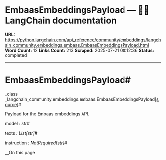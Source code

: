 # EmbaasEmbeddingsPayload — 🦜🔗 LangChain  documentation

**URL:** https://python.langchain.com/api_reference/community/embeddings/langchain_community.embeddings.embaas.EmbaasEmbeddingsPayload.html
**Word Count:** 12
**Links Count:** 213
**Scraped:** 2025-07-21 08:12:36
**Status:** completed

---

# EmbaasEmbeddingsPayload\#

_class _langchain\_community.embeddings.embaas.EmbaasEmbeddingsPayload[\[source\]](https://python.langchain.com/api_reference/_modules/langchain_community/embeddings/embaas.html#EmbaasEmbeddingsPayload)\#     

Payload for the Embaas embeddings API.

model _: str_\#     

texts _: List\[str\]_\#     

instruction _: NotRequired\[str\]_\#     

__On this page